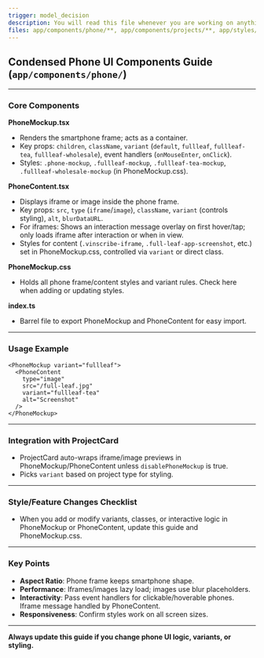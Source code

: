 ```yaml
---
trigger: model_decision
description: You will read this file whenever you are working on anything related to the phone mockup UI
files: app/components/phone/**, app/components/projects/**, app/styles/components/project-card.css, app/components/projects/shared/**
---
```


## Condensed Phone UI Components Guide (`app/components/phone/`)

---

### Core Components

**PhoneMockup.tsx**

- Renders the smartphone frame; acts as a container.
- Key props: `children`, `className`, `variant` (`default`, `fullleaf`, `fullleaf-tea`, `fullleaf-wholesale`), event handlers (`onMouseEnter`, `onClick`).
- Styles: `.phone-mockup`, `.fullleaf-mockup`, `.fullleaf-tea-mockup`, `.fullleaf-wholesale-mockup` (in PhoneMockup.css).

**PhoneContent.tsx**

- Displays iframe or image inside the phone frame.
- Key props: `src`, `type` (`iframe`/`image`), `className`, `variant` (controls styling), `alt`, `blurDataURL`.
- For iframes: Shows an interaction message overlay on first hover/tap; only loads iframe after interaction or when in view.
- Styles for content (`.vinscribe-iframe`, `.full-leaf-app-screenshot`, etc.) set in PhoneMockup.css, controlled via `variant` or direct class.

**PhoneMockup.css**

- Holds all phone frame/content styles and variant rules. Check here when adding or updating styles.

**index.ts**

- Barrel file to export PhoneMockup and PhoneContent for easy import.

---

### Usage Example

```tsx
<PhoneMockup variant="fullleaf">
  <PhoneContent
    type="image"
    src="/full-leaf.jpg"
    variant="fullleaf-tea"
    alt="Screenshot"
  />
</PhoneMockup>
```

---

### Integration with ProjectCard

- ProjectCard auto-wraps iframe/image previews in PhoneMockup/PhoneContent unless `disablePhoneMockup` is true.
- Picks `variant` based on project type for styling.

---

### Style/Feature Changes Checklist

- When you add or modify variants, classes, or interactive logic in PhoneMockup or PhoneContent, update this guide and PhoneMockup.css.

---

### Key Points

- **Aspect Ratio**: Phone frame keeps smartphone shape.
- **Performance**: Iframes/images lazy load; images use blur placeholders.
- **Interactivity**: Pass event handlers for clickable/hoverable phones. Iframe message handled by PhoneContent.
- **Responsiveness**: Confirm styles work on all screen sizes.

---

**Always update this guide if you change phone UI logic, variants, or styling.**
